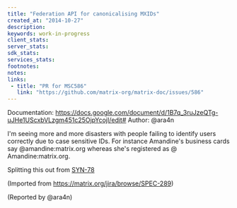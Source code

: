 ```yaml
---
title: "Federation API for canonicalising MXIDs"
created_at: "2014-10-27"
description:
keywords: work-in-progress
client_stats:
server_stats:
sdk_stats:
services_stats:
footnotes:
notes:
links:
 - title: "PR for MSC586"
   link: "https://github.com/matrix-org/matrix-doc/issues/586"
---
```

Documentation: https://docs.google.com/document/d/1B7q_3ruJzeQTg-uJHe1UScxbVLzgm451c25OjpYcojI/edit#
Author: @ara4n


I'm seeing more and more disasters with people failing to identify users correctly due to case sensitive IDs.  For instance Amandine's business cards say @&#8203;amandine:matrix.org whereas she's registered as @&#8203;Amandine:matrix.org.

Splitting this out from [SYN-78](https://matrix.org/jira/browse/SYN-78)

(Imported from https://matrix.org/jira/browse/SPEC-289)

(Reported by @ara4n)

